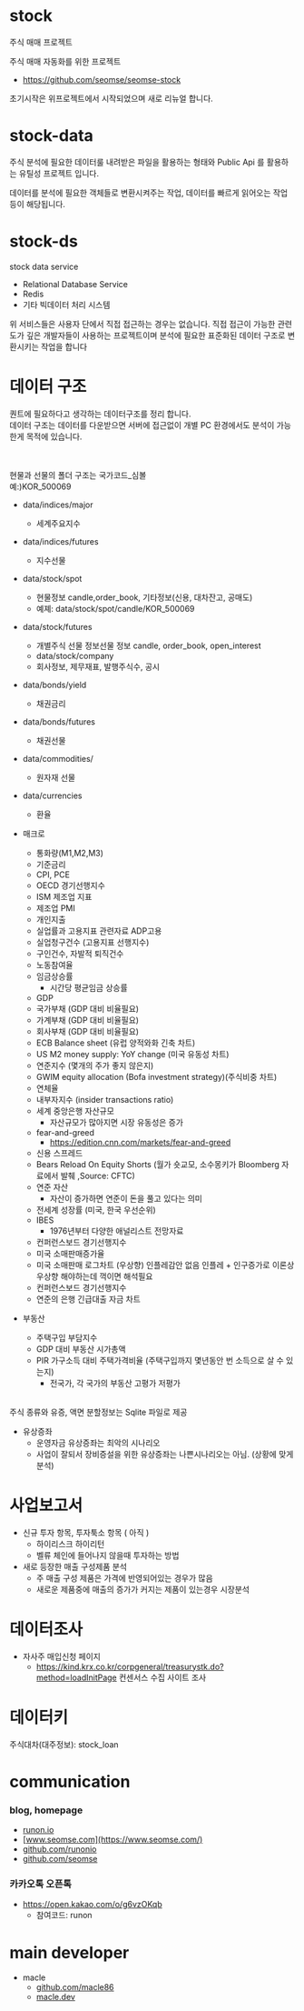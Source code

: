 # stock
주식 매매 프로젝트

주식 매매 자동화를 위한 프로젝트

- https://github.com/seomse/seomse-stock

초기시작은 위프로젝트에서 시작되었으며 새로 리뉴얼 합니다.

# stock-data

주식 분석에 필요한 데이터룰 내려받은 파일을 활용하는 형태와 Public Api 를 활용하는 유틸성 프로젝트 입니다.

데이터를 분석에 필요한 객체들로 변환시켜주는 작업, 데이터를 빠르게 읽어오는 작업 등이 해당됩니다.

# stock-ds
stock data service

- Relational Database Service
- Redis
- 기타 빅데이터 처리 시스템

위 서비스들은 사용자 단에서 직접 접근하는 경우는 없습니다. 직접 접근이 가능한 관련도가 깊은 개발자들이 사용하는 프로젝트이며 분석에 필요한 표준화된 데이터 구조로 변환시키는 작업을 합니다

# 데이터 구조

퀀트에 필요하다고 생각하는 데이터구조를 정리 합니다.
<br>
데이터 구조는 데이터를 다운받으면 서버에 접근없이 개별 PC 환경에서도 분석이 가능한게 목적에 있습니다.

<br><br>
현물과 선물의 폴더 구조는 국가코드_심볼
<br> 예:)KOR_500069

- data/indices/major
  - 세계주요지수
- data/indices/futures
  - 지수선물
- data/stock/spot
  - 현물정보 candle,order_book, 기타정보(신용, 대차잔고, 공매도)
  - 예졔: data/stock/spot/candle/KOR_500069
- data/stock/futures
  - 개별주식 선물 정보선물 정보 candle, order_book, open_interest 
  - data/stock/company
  - 회사정보, 제무재표, 발행주식수, 공시
- data/bonds/yield
  - 채권금리
- data/bonds/futures
  - 채권선물
- data/commodities/
  - 원자재 선물 
- data/currencies
  - 환율

- 매크로
  - 통화량(M1,M2,M3) 
  - 기준금리
  - CPI, PCE
  - OECD 경기선행지수
  - ISM 제조업 지표
  - 제조업 PMI
  - 개인지출
  - 실업률과 고용지표 관련자료 ADP고용
  - 실업청구건수 (고용지표 선행지수)
  - 구인건수, 자발적 퇴직건수
  - 노동참여율
  - 임금상승률
    - 시간당 평균임금 상승률 
  - GDP
  - 국가부채 (GDP 대비 비율필요)
  - 가계부채 (GDP 대비 비율필요)
  - 회사부채 (GDP 대비 비율필요)
  - ECB Balance sheet (유럽 양적와화 긴축 차트)
  - US M2 money supply: YoY change (미국 유동성 차트)
  - 연준지수 (몇개의 주가 좋지 않은지)
  - GWIM equity allocation  (Bofa investment strategy)(주식비중 차트)
  - 연체율
  - 내부자지수 (insider transactions ratio)
  - 세계 중앙은행 자산규모 
    - 자산규모가 많아지면 시장 유동성은 증가 
  - fear-and-greed 
    - https://edition.cnn.com/markets/fear-and-greed
  - 신용 스프레드
  - Bears Reload On Equity Shorts (월가 숏교모, 소수몽키가 Bloomberg 자료에서 발췌 ,Source: CFTC)
  - 연준 자산
    - 자산이 증가하면 연준이 돈을 풀고 있다는 의미 
  - 전세계 성장률 (미국, 한국 우선순위) 
  - IBES
    - 1976년부터 다양한 애널리스트 전망자료  
  - 컨퍼런스보드 경기선행지수 
  - 미국 소매판매증가율
  - 미국 소매판매 로그차트 (우상향) 인플레감안 없음 인플레 + 인구증가로 이론상 우상향 해야하는데 꺽이면 해석필요
  - 컨퍼런스보드 경기선행지수
  - 연준의 은행 긴급대출 자금 차트
- 부동산
  - 주택구입 부담지수
  - GDP 대비 부동산 시가총액
  - PIR 가구소득 대비 주택가격비율 (주택구입까지 몇년동안 번 소득으로 살 수 있는지)
    - 전국가, 각 국가의 부동산 고평가 저평가  

<br>
주식 종류와 유증, 액면 분할정보는 Sqlite 파일로 제공

- 유상증좌
  - 운영자금 유상증좌는 최악의 시나리오
  - 사업이 잘되서 장비증설을 위한 유상증좌는 나쁜시나리오는 아님. (상황에 맞게 분석)

# 사업보고서
- 신규 투자 항목, 투자툭소 항목 ( 아직 )
  - 하이리스크 하이리턴
  - 벨류 체인에 들어나지 않을때 투자하는 방법
- 새로 등장한 매출 구성제품 분석
  - 주 매출 구성 제품은 가격에 반영되어있는 경우가 많음
  - 새로운 제품중에 매출의 증가가 커지는 제품이 있는경우 시장분석


# 데이터조사
- 자사주 매입신청 페이지
  - https://kind.krx.co.kr/corpgeneral/treasurystk.do?method=loadInitPage
컨센서스 수집 사이트 조사

# 데이터키
주식대차(대주정보): stock_loan

# communication
### blog, homepage
- [runon.io](https://runon.io)
- [www.seomse.com](https://www.seomse.com/)
- [github.com/runonio](https://github.com/runonio)
- [github.com/seomse](https://github.com/seomse)

### 카카오톡 오픈톡
 - https://open.kakao.com/o/g6vzOKqb
     - 참여코드: runon
 
# main developer
 - macle
    -  [github.com/macle86](https://github.com/macle86)
    -  [macle.dev](https://macle.dev)